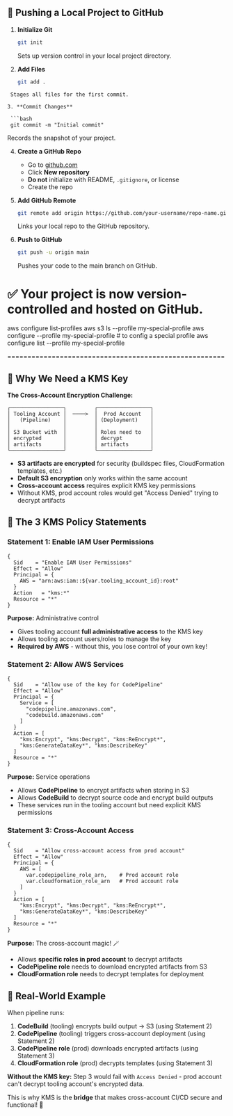 ## 🚀 Pushing a Local Project to GitHub

1. **Initialize Git**

   ```bash
   git init
   ```
   Sets up version control in your local project directory.
2. **Add Files**

   ```bash
   git add .
  ```
   Stages all files for the first commit.

3. **Commit Changes**

   ```bash
   git commit -m "Initial commit"
   ```
   Records the snapshot of your project.

4. **Create a GitHub Repo**

   * Go to [github.com](https://github.com)
   * Click **New repository**
   * **Do not** initialize with README, `.gitignore`, or license
   * Create the repo

5. **Add GitHub Remote**

   ```bash
   git remote add origin https://github.com/your-username/repo-name.git
   ```
   Links your local repo to the GitHub repository.

6. **Push to GitHub**

   ```bash
   git push -u origin main
   ```
   Pushes your code to the main branch on GitHub.

✅ Your project is now version-controlled and hosted on GitHub.
======================================================
aws configure list-profiles
aws s3 ls --profile my-special-profile
aws configure --profile my-special-profile # to config a special profile
aws configure list --profile my-special-profile

======================================================

## 🔐 Why We Need a KMS Key

**The Cross-Account Encryption Challenge:**

```
┌─────────────────┐         ┌─────────────────┐
│ Tooling Account │  ────>  │  Prod Account   │
│   (Pipeline)    │         │ (Deployment)    │
│                 │         │                 │
│ S3 Bucket with  │         │ Roles need to   │
│ encrypted       │         │ decrypt         │
│ artifacts       │         │ artifacts       │
└─────────────────┘         └─────────────────┘
```

- **S3 artifacts are encrypted** for security (buildspec files, CloudFormation templates, etc.)
- **Default S3 encryption** only works within the same account
- **Cross-account access** requires explicit KMS key permissions
- Without KMS, prod account roles would get "Access Denied" trying to decrypt artifacts

## 🔑 The 3 KMS Policy Statements

### **Statement 1: Enable IAM User Permissions**
```hcl
{
  Sid    = "Enable IAM User Permissions"
  Effect = "Allow"
  Principal = {
    AWS = "arn:aws:iam::${var.tooling_account_id}:root"
  }
  Action   = "kms:*"
  Resource = "*"
}
```

**Purpose:** Administrative control
- Gives tooling account **full administrative access** to the KMS key
- Allows tooling account users/roles to manage the key
- **Required by AWS** - without this, you lose control of your own key!

### **Statement 2: Allow AWS Services**
```hcl
{
  Sid    = "Allow use of the key for CodePipeline"
  Effect = "Allow"
  Principal = {
    Service = [
      "codepipeline.amazonaws.com",
      "codebuild.amazonaws.com"
    ]
  }
  Action = [
    "kms:Encrypt", "kms:Decrypt", "kms:ReEncrypt*",
    "kms:GenerateDataKey*", "kms:DescribeKey"
  ]
  Resource = "*"
}
```

**Purpose:** Service operations
- Allows **CodePipeline** to encrypt artifacts when storing in S3
- Allows **CodeBuild** to decrypt source code and encrypt build outputs
- These services run in the tooling account but need explicit KMS permissions

### **Statement 3: Cross-Account Access**
```hcl
{
  Sid    = "Allow cross-account access from prod account"
  Effect = "Allow"
  Principal = {
    AWS = [
      var.codepipeline_role_arn,    # Prod account role
      var.cloudformation_role_arn   # Prod account role
    ]
  }
  Action = [
    "kms:Encrypt", "kms:Decrypt", "kms:ReEncrypt*",
    "kms:GenerateDataKey*", "kms:DescribeKey"
  ]
  Resource = "*"
}
```

**Purpose:** The cross-account magic! 🪄
- Allows **specific roles in prod account** to decrypt artifacts
- **CodePipeline role** needs to download encrypted artifacts from S3
- **CloudFormation role** needs to decrypt templates for deployment

## 🎯 Real-World Example

When pipeline runs:

1. **CodeBuild** (tooling) encrypts build output → S3 (using Statement 2)
2. **CodePipeline** (tooling) triggers cross-account deployment (using Statement 2)  
3. **CodePipeline role** (prod) downloads encrypted artifacts (using Statement 3)
4. **CloudFormation role** (prod) decrypts templates (using Statement 3)

**Without the KMS key:** Step 3 would fail with `Access Denied` - prod account can't decrypt tooling account's encrypted data.

This is why KMS is the **bridge** that makes cross-account CI/CD secure and functional! 🌉